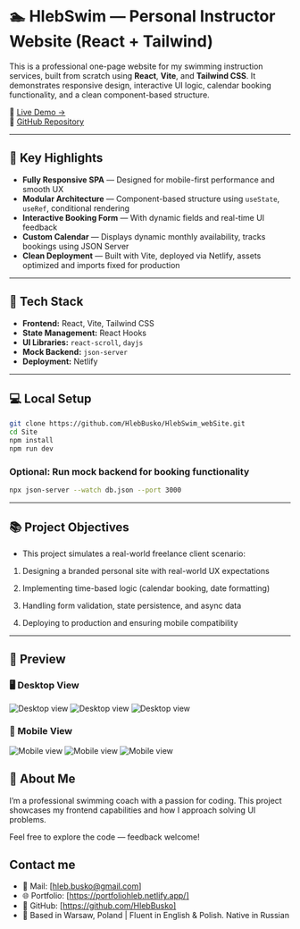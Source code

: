 # 🏊 HlebSwim — Personal Instructor Website (React + Tailwind)

This is a professional one-page website for my swimming instruction services, built from scratch using **React**, **Vite**, and **Tailwind CSS**. It demonstrates responsive design, interactive UI logic, calendar booking functionality, and a clean component-based structure.

📍 [Live Demo →](https://hlebswim.netlify.app/)  
📁 [GitHub Repository](https://github.com/HlebBusko/HlebSwim_webSite)

---

## 🚀 Key Highlights

- **Fully Responsive SPA** — Designed for mobile-first performance and smooth UX
- **Modular Architecture** — Component-based structure using `useState`, `useRef`, conditional rendering
- **Interactive Booking Form** — With dynamic fields and real-time UI feedback
- **Custom Calendar** — Displays dynamic monthly availability, tracks bookings using JSON Server
- **Clean Deployment** — Built with Vite, deployed via Netlify, assets optimized and imports fixed for production

---

## 🧱 Tech Stack

- **Frontend:** React, Vite, Tailwind CSS
- **State Management:** React Hooks
- **UI Libraries:** `react-scroll`, `dayjs`
- **Mock Backend:** `json-server`
- **Deployment:** Netlify

---

## 💻 Local Setup

```bash
git clone https://github.com/HlebBusko/HlebSwim_webSite.git
cd Site
npm install
npm run dev
```

### Optional: Run mock backend for booking functionality

```bash
npx json-server --watch db.json --port 3000
```

---

## 📚 Project Objectives

- This project simulates a real-world freelance client scenario:

1. Designing a branded personal site with real-world UX expectations

2. Implementing time-based logic (calendar booking, date formatting)

3. Handling form validation, state persistence, and async data

4. Deploying to production and ensuring mobile compatibility

---

## 📸 Preview

### 🖥️ Desktop View

![Desktop view](Site/public/screenshots/screenshot1.png)
![Desktop view](Site/public/screenshots/screenshot2.png)
![Desktop view](Site/public/screenshots/screenshot3.png)

### 📱 Mobile View

![Mobile view](Site/public/screenshots/screenshot4Mobile.jpg)
![Mobile view](Site/public/screenshots/screenshot5Mobile.jpg)
![Mobile view](Site/public/screenshots/screenshot6Mobile.jpg)

## 🤝 About Me

I’m a professional swimming coach with a passion for coding. This project showcases my frontend capabilities and how I approach solving UI problems.

Feel free to explore the code — feedback welcome!

## Contact me

- 📧 Mail: [hleb.busko@gmail.com]
- 🌐 Portfolio: [https://portfoliohleb.netlify.app/]
- 🐙 GitHub: [https://github.com/HlebBusko]
- 📍 Based in Warsaw, Poland | Fluent in English & Polish. Native in Russian
